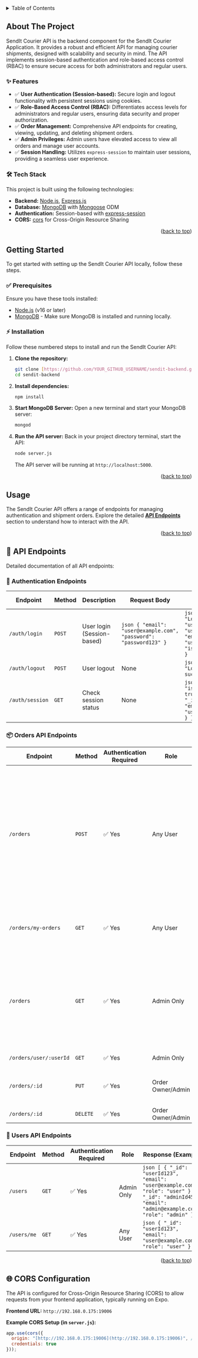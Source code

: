
<details>
  <summary>Table of Contents</summary>
  <ol>
    <li>
      <a href="#about-the-project">About The Project</a>
      <ul>
        <li><a href="#features">Features</a></li>
        <li><a href="#tech-stack">Tech Stack</a></li>
      </ul>
    </li>
    <li>
      <a href="#getting-started">Getting Started</a>
      <ul>
        <li><a href="#prerequisites">Prerequisites</a></li>
        <li><a href="#installation">Installation</a></li>
      </ul>
    </li>
    <li><a href="#usage">Usage</a></li>
    <li>
      <a href="#api-endpoints">API Endpoints</a>
      <ul>
          <li><a href="#authentication">Authentication</a></li>
          <li><a href="#orders-api">Orders API</a></li>
          <li><a href="#users-api">Users API</a></li>
      </ul>
    </li>
    <li><a href="#cors-configuration">CORS Configuration</a></li>
    <li><a href="#running-the-api">Running the API</a></li>
    <li><a href="#notes">Notes</a></li>
    <li><a href="#roadmap">Roadmap</a></li>
    <li><a href="#contributing">Contributing</a></li>
    <li><a href="#license">License</a></li>
    <li><a href="#contact">Contact</a></li>
    <li><a href="#acknowledgments">Acknowledgments</a></li>
  </ol>
</details>



## About The Project

SendIt Courier API is the backend component for the SendIt Courier Application. It provides a robust and efficient API for managing courier shipments, designed with scalability and security in mind. The API implements session-based authentication and role-based access control (RBAC) to ensure secure access for both administrators and regular users.

### ✨ Features

* ✅ **User Authentication (Session-based):** Secure login and logout functionality with persistent sessions using cookies.
* ✅ **Role-Based Access Control (RBAC):**  Differentiates access levels for administrators and regular users, ensuring data security and proper authorization.
* ✅ **Order Management:** Comprehensive API endpoints for creating, viewing, updating, and deleting shipment orders.
* ✅ **Admin Privileges:**  Admin users have elevated access to view all orders and manage user accounts.
* ✅ **Session Handling:**  Utilizes `express-session` to maintain user sessions, providing a seamless user experience.


### 🛠 Tech Stack

This project is built using the following technologies:

* **Backend:**  [Node.js](https://nodejs.org/), [Express.js](https://expressjs.com/)
* **Database:** [MongoDB](https://www.mongodb.com/) with [Mongoose](https://mongoosejs.com/) ODM
* **Authentication:** Session-based with [express-session](https://www.npmjs.com/package/express-session)
* **CORS:** [cors](https://www.npmjs.com/package/cors) for Cross-Origin Resource Sharing


<p align="right">(<a href="#readme-top">back to top</a>)</p>



## Getting Started

To get started with setting up the SendIt Courier API locally, follow these steps.

### ✅ Prerequisites

Ensure you have these tools installed:

* [Node.js](https://nodejs.org/en/) (v16 or later)
* [MongoDB](https://www.mongodb.com/docs/manual/installation/) - Make sure MongoDB is installed and running locally.

### ⚡ Installation

Follow these numbered steps to install and run the SendIt Courier API:

1.  **Clone the repository:**
    ```sh
    git clone [https://github.com/YOUR_GITHUB_USERNAME/sendit-backend.git](https://github.com/YOUR_GITHUB_USERNAME/sendit-backend.git)  # Replace with your repo URL
    cd sendit-backend
    ```

2.  **Install dependencies:**
    ```sh
    npm install
    ```

3.  **Start MongoDB Server:**
    Open a new terminal and start your MongoDB server:
    ```sh
    mongod
    ```

4.  **Run the API server:**
    Back in your project directory terminal, start the API:
    ```sh
    node server.js
    ```
    The API server will be running at `http://localhost:5000`.

<p align="right">(<a href="#readme-top">back to top</a>)</p>

## Usage

The SendIt Courier API offers a range of endpoints for managing authentication and shipment orders. Explore the detailed [**API Endpoints**](#api-endpoints) section to understand how to interact with the API.

<p align="right">(<a href="#readme-top">back to top</a>)</p>

## 🔗 API Endpoints

Detailed documentation of all API endpoints:

### 🔐 Authentication Endpoints

| Endpoint        | Method | Description                       | Request Body                                  | Response (Success)                                                                                   |
|-----------------|--------|-----------------------------------|-----------------------------------------------|-----------------------------------------------------------------------------------------------------|
| `/auth/login`   | `POST` | User login (Session-based)        | `json { "email": "user@example.com", "password": "password123" } ` | `json { "message": "Login successful", "user": { "_id": "userId123", "email": "user@example.com", "isAdmin": false } } ` |
| `/auth/logout`  | `POST` | User logout                       | None                                          | `json { "message": "Logged out successfully" } `                                                   |
| `/auth/session` | `GET`  | Check session status              | None                                          | `json { "isAuthenticated": true, "user": { "_id": "userId123", "email": "user@example.com" } } ` |

### 📦 Orders API Endpoints

| Endpoint                  | Method   | Authentication Required | Role          | Request Body (Example)                                                                                                                                                                                                                                                             | Response (Example)                                                                                                                                                                                                                         |
|---------------------------|----------|-------------------------|---------------|------------------------------------------------------------------------------------------------------------------------------------------------------------------------------------------------------------------------------------------------------------------------------------|---------------------------------------------------------------------------------------------------------------------------------------------------------------------------------------------------------------------------|
| `/orders`                 | `POST`   | ✅ Yes                  | Any User      | `json { "senderName": "John Doe", "senderAddress": "123 Main Street", "senderContact": "+1234567890", "receiverName": "Alice Smith", "receiverAddress": "789 Oak Street", "receiverContact": "+9876543210", "packageDescription": "Laptop", "packageWeight": 2.5, "specialInstructions": "Handle with care", "deliveryOption": "express", "pickupDropoff": "door", "paymentMethod": "cash" } ` | `json { "message": "Order stored successfully!", "order": { "_id": "orderId123", "status": "Pending" } } `             |
| `/orders/my-orders`        | `GET`    | ✅ Yes                  | Any User      | None                                                                                                                                                                                                                                                                                 | `json [ { "_id": "67beb93b7bc01f2db2bc08dd", "senderName": "Ben Johnson", "receiverName": "Bob Smith", "packageDescription": "Electronics - laptop", "status": "delivered" } ] `                  |
| `/orders`                 | `GET`    | ✅ Yes                  | Admin Only    | None                                                                                                                                                                                                                                                                                 | `json [ { "_id": "67beb93b7bc01f2db2bc08dd", "senderName": "Ben Johnson", "receiverName": "Bob Smith", "packageDescription": "Electronics - laptop", "status": "delivered" }, { "_id": "67beb9547bc01f2db2bc08df", "senderName": "Alice Johnson", "receiverName": "Bob Williams", "packageDescription": "Electronics - Laptop", "status": "Pending" } ] ` |
| `/orders/user/:userId`     | `GET`    | ✅ Yes                  | Admin Only    | None                                                                                                                                                                                                                                                                                 | Returns orders for the specified user.                                                                                                                                                                                                   |
| `/orders/:id`              | `PUT`    | ✅ Yes                  | Order Owner/Admin | Request body with fields to update (refer to Create Order Request for field examples).                                                                                                                                                                                             | `json { "message": "Order updated successfully", "order": { "_id": "orderId123", "status": "Delivered" } } `                                                                                                   |
| `/orders/:id`              | `DELETE` | ✅ Yes                  | Order Owner/Admin | None                                                                                                                                                                                                                                                                                 | `json { "message": "Order deleted successfully" } `                                                                                                                                                                     |

### 👤 Users API Endpoints

| Endpoint    | Method   | Authentication Required | Role       | Response (Example)                                                                                       |
|-------------|----------|-------------------------|------------|----------------------------------------------------------------------------------------------------------|
| `/users`    | `GET`    | ✅ Yes                  | Admin Only | `json [ { "_id": "userId123", "email": "user@example.com", "role": "user" }, { "_id": "adminId456", "email": "admin@example.com", "role": "admin" } ] ` |
| `/users/me` | `GET`    | ✅ Yes                  | Any User   | `json { "_id": "userId123", "email": "user@example.com", "role": "user" } `                            |

<p align="right">(<a href="#readme-top">back to top</a>)</p>

## 🌐 CORS Configuration

The API is configured for Cross-Origin Resource Sharing (CORS) to allow requests from your frontend application, typically running on Expo.

**Frontend URL:** `http://192.168.0.175:19006`

**Example CORS Setup (in `server.js`):**

```javascript
app.use(cors({
  origin: "[http://192.168.0.175:19006](http://192.168.0.175:19006)", // Your frontend URL
  credentials: true
}));

